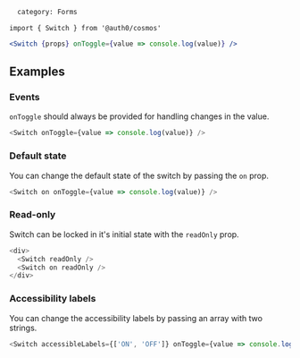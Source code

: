 ```meta
  category: Forms
```

`import { Switch } from '@auth0/cosmos'`

```jsx
<Switch {props} onToggle={value => console.log(value)} />
```

## Examples

### Events

`onToggle` should always be provided for handling changes in the value.

```js
<Switch onToggle={value => console.log(value)} />
```

### Default state

You can change the default state of the switch by passing the `on` prop.

```js
<Switch on onToggle={value => console.log(value)} />
```

### Read-only

Switch can be locked in it's initial state with the `readOnly` prop.

```js
<div>
  <Switch readOnly />
  <Switch on readOnly />
</div>
```

### Accessibility labels

You can change the accessibility labels by passing an array with two strings.

```js
<Switch accessibleLabels={['ON', 'OFF']} onToggle={value => console.log(value)} />
```
